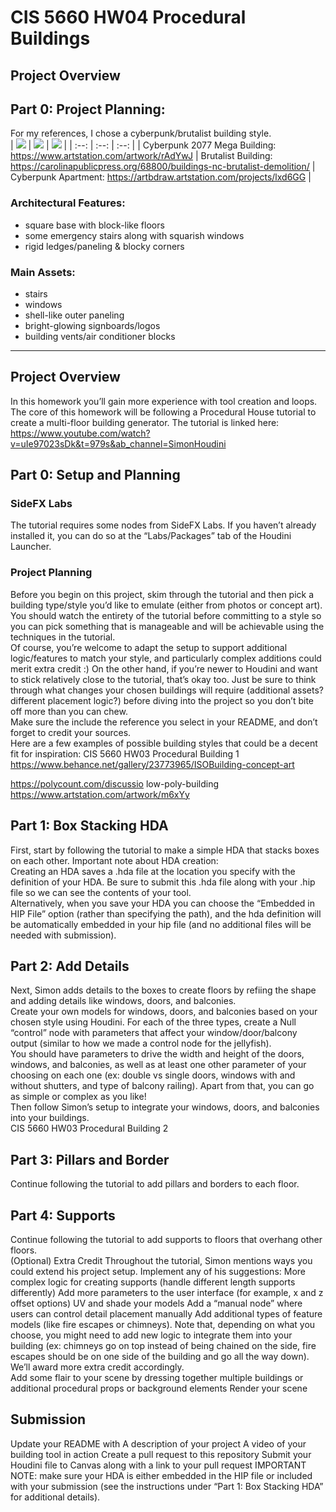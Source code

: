 # CIS 5660 HW04 Procedural Buildings
## Project Overview
## Part 0: Project Planning:
For my references, I chose a cyberpunk/brutalist building style. <br>
| ![](https://cdna.artstation.com/p/assets/images/images/033/777/210/large/mark-foreman-mark-foreman-cyberpunk2077-megabuildings-01.jpg?1610542907) | ![](https://i0.wp.com/carolinapublicpress.org/wp-content/uploads/2025/02/Bath-Building-scaled.jpg?w=2560&ssl=1) | ![](https://cdna.artstation.com/p/assets/images/images/036/455/590/large/dmitry-lastovka-0007.jpg?1617727400) |
| :--: | :--: | :--: |
| Cyberpunk 2077 Mega Building: https://www.artstation.com/artwork/rAdYwJ | Brutalist Building: https://carolinapublicpress.org/68800/buildings-nc-brutalist-demolition/ | Cyberpunk Apartment: https://artbdraw.artstation.com/projects/lxd6GG |
### Architectural Features:
- square base with block-like floors
- some emergency stairs along with squarish windows
- rigid ledges/paneling & blocky corners
### Main Assets:
- stairs
- windows
- shell-like outer paneling
- bright-glowing signboards/logos
- building vents/air conditioner blocks
--- 

## Project Overview
In this homework you’ll gain more experience with tool creation and loops. The core of this homework will be following a Procedural House tutorial to create a multi-floor building generator. The tutorial is linked here: 
https://www.youtube.com/watch?v=uIe97023sDk&t=979s&ab_channel=SimonHoudini 

## Part 0: Setup and Planning 
### SideFX Labs 
The tutorial requires some nodes from SideFX Labs. If you haven’t already installed it, you can do so at the “Labs/Packages” tab of the Houdini Launcher.  

### Project Planning
Before you begin on this project, skim through the tutorial and then pick a building type/style you’d like to emulate (either from photos or concept art). You should watch the entirety of the tutorial  before committing to a style so you can pick something that is manageable and will be achievable using the techniques in the tutorial.  
Of course, you’re welcome to adapt the setup to support additional logic/features to match your style, and particularly complex additions could merit extra credit :) On the other hand, if you’re newer to Houdini and want to stick relatively close to the tutorial, that’s okay too. Just be sure to think through what changes your chosen buildings will require (additional assets? different placement logic?) before diving into the project so you don’t bite off more than you can chew.  
Make sure the include the reference you select in your README, and don’t forget to credit your sources.  
Here are a few examples of possible building styles that could be a decent fit for inspiration:
CIS 5660 HW03 Procedural Building 1 
https://www.behance.net/gallery/23773965/ISOBuilding-concept-art 

https://polycount.com/discussio 
low-poly-building
https://www.artstation.com/artwork/m6xYy 

## Part 1: Box Stacking HDA
First, start by following the tutorial to make a simple HDA that stacks boxes on each other.  Important note about HDA creation:  
Creating an HDA saves a .hda file at the location you specify with the definition of your HDA. Be sure to submit this .hda file along with your .hip file so we can see the contents of your tool.  
Alternatively, when you save your HDA you can choose the “Embedded in HIP File” option (rather than specifying the path), and the hda definition will be automatically embedded in your hip file (and no additional files will be needed with submission).  

## Part 2: Add Details
Next, Simon adds details to the boxes to create floors by refiing the shape and adding details like windows, doors, and balconies.  
Create your own models for windows, doors, and balconies based on your chosen style using Houdini. For each of the three types, create a Null “control” node with parameters that affect your window/door/balcony output (similar to how we made a control node for the jellyfish).  
You should have parameters to drive the width and height of the doors, windows, and balconies, as well as at least one other parameter of your choosing on each one (ex: double vs single doors, windows with and without shutters, and type of balcony railing). Apart from that, you can go as simple or complex as you like!  
Then follow Simon’s setup to integrate your windows, doors, and balconies into your buildings.  
CIS 5660 HW03 Procedural Building 2 

## Part 3: Pillars and Border
Continue following the tutorial to add pillars and borders to each floor. 

## Part 4: Supports
Continue following the tutorial to add supports to floors that overhang other floors.  
(Optional) Extra Credit 
Throughout the tutorial, Simon mentions ways you could extend his project setup. Implement any of his suggestions: 
More complex logic for creating supports (handle different length supports differently) Add more parameters to the user interface (for example, x and z offset options) UV and shade your models 
Add a “manual node” where users can control detail placement manually 
Add additional types of feature models (like fire escapes or chimneys). Note that, depending on what you choose, you might need to add new logic to integrate them into your building (ex: chimneys go on top instead of being chained on the side, fire escapes should be on one side of the building and go all the way down). We’ll award more extra credit accordingly.  
Add some flair to your scene by dressing together multiple buildings or additional procedural props or background elements 
Render your scene 

## Submission
Update your README with 
A description of your project 
A video of your building tool in action 
Create a pull request to this repository 
Submit your Houdini file to Canvas along with a link to your pull request 
IMPORTANT NOTE: make sure your HDA is either embedded in the HIP file or included with your submission (see the instructions under “Part 1: Box Stacking HDA” for additional details).
